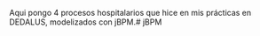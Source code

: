 Aqui pongo 4 procesos hospitalarios que hice en mis prácticas en DEDALUS, modelizados con jBPM.# jBPM

